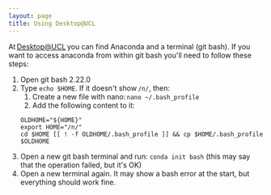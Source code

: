 ```yaml
---
layout: page
title: Using Desktop@UCL
---
```

At [Desktop@UCL](https://my.desktop.ucl.ac.uk/) you can find Anaconda and a terminal (git bash). If you want to access anaconda from within git bash you'll need to follow these steps:

1. Open git bash 2.22.0 
1. Type `echo $HOME`. If it doesn't show `/n/`, then: 
    1. Create a new file with nano: `nano ~/.bash_profile` 
    1. Add the following content to it:
    ```
    OLDHOME="${HOME}"  
    export HOME="/n/"  
    cd $HOME [[ ! -f OLDHOME/.bash_profile ]] && cp $HOME/.bash_profile $OLDHOME 
    ```
1. Open a new git bash terminal and run: `conda init bash` (this may say that the operation failed, but it's OK) 
1. Open a new terminal again. It may show a bash error at the start, but everything should work fine. 
